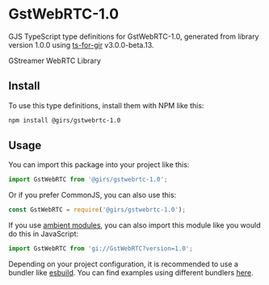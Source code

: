 
# GstWebRTC-1.0

GJS TypeScript type definitions for GstWebRTC-1.0, generated from library version 1.0.0 using [ts-for-gir](https://github.com/gjsify/ts-for-gjs) v3.0.0-beta.13.

GStreamer WebRTC Library

## Install

To use this type definitions, install them with NPM like this:
```bash
npm install @girs/gstwebrtc-1.0
```

## Usage

You can import this package into your project like this:
```ts
import GstWebRTC from '@girs/gstwebrtc-1.0';
```

Or if you prefer CommonJS, you can also use this:
```ts
const GstWebRTC = require('@girs/gstwebrtc-1.0');
```

If you use [ambient modules](https://github.com/gjsify/ts-for-gir/tree/main/packages/cli#ambient-modules), you can also import this module like you would do this in JavaScript:

```ts
import GstWebRTC from 'gi://GstWebRTC?version=1.0';
```

Depending on your project configuration, it is recommended to use a bundler like [esbuild](https://esbuild.github.io/). You can find examples using different bundlers [here](https://github.com/gjsify/ts-for-gir/tree/main/examples).